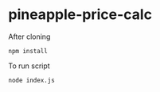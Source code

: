# pineapple-price-calc

After cloning 

```shell
npm install 
```

To run script

```shell
node index.js
```